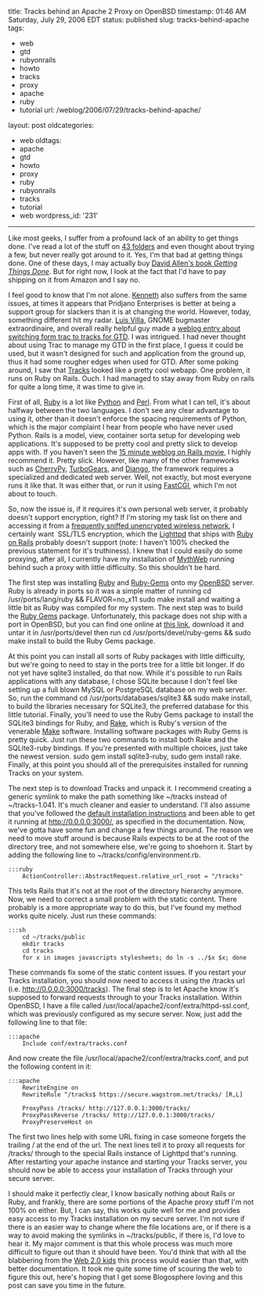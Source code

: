 title: Tracks behind an Apache 2 Proxy on OpenBSD
timestamp: 01:46 AM Saturday, July 29, 2006 EDT
status: published
slug: tracks-behind-apache
tags:
- web
- gtd
- rubyonrails
- howto
- tracks
- proxy
- apache
- ruby
- tutorial
url: /weblog/2006/07/29/tracks-behind-apache/

layout: post
oldcategories:
- web
oldtags:
- apache
- gtd
- howto
- proxy
- ruby
- rubyonrails
- tracks
- tutorial
- web
wordpress_id: '231'

---

Like most geeks, I suffer from a profound lack of an ability to get things done.  I've read a lot of the stuff on [43 folders](http://www.43folders.com/) and even thought about trying a few, but never really got around to it.  Yes, I'm that bad at getting things done.  One of these days, I may actually buy [David Allen's book _Getting Things Done_](http://www.amazon.com/gp/product/0142000280/).  But for right now, I look at the fact that I'd have to pay shipping on it from Amazon and I say no.

I feel good to know that I'm not alone. [Kenneth](http://kenneths.org/flog/) also suffers from the same issues, at times it appears that Pridjano Enterprises is better at being a support group for slackers than it is at changing the world.  However, today, something different hit my radar.  [Luis Villa](http://tieguy.org/blog/), GNOME bugmaster extraordinaire, and overall really helpful guy made a [weblog entry about switching form trac to tracks for GTD](http://tieguy.org/blog/2006/07/27/from-trac-to-tracks-for-gtd/).  I was intrigued.  I had never thought about using Trac to manage my GTD in the first place, I guess it could be used, but it wasn't designed for such and application from the ground up, thus it had some rougher edges when used for GTD.  After some poking around, I saw that [Tracks](http://www.rousette.org.uk/projects/) looked like a pretty cool webapp.  One problem, it runs on Ruby on Rails. Ouch.  I had managed to stay away from Ruby on rails for quite a long time, it was time to give in.

First of all, [Ruby](http://www.ruby-lang.org/) is a lot like [Python](http://www.python.org/) and [Perl](http://www.perl.org/).  From what I can tell, it's about halfway between the two languages.  I don't see any clear advantage to using it, other than it doesn't enforce the spacing requirements of Python, which is the major complaint I hear from people who have never used Python. Rails is a model, view, container sorta setup for developing web applications. It's supposed to be pretty cool and pretty slick to develop apps with.  If you haven't seen the [15 minute weblog on Rails movie](http://www.rubyonrails.org/screencasts), I highly recommend it.  Pretty slick.  However, like many of the other frameworks such as [CherryPy](http://www.cherrypy.org/), [TurboGears](http://www.turbogears.org/), and [Django](http://www.djangoproject.com/), the framework requires a specialized and dedicated web server.  Well, not exactly, but most everyone runs it like that.  It was either that, or run it using [FastCGI](http://www.fastcgi.com/), which I'm not about to touch.

So, now the issue is, if it requires it's own personal web server, it probably doesn't support encryption, right?  If I'm storing my task list on there and accessing it from a [frequently sniffed unencrypted wireless network](http://www.cmu.edu/computing/wireless/), I certainly want  SSL/TLS encryption, which the [Lighttpd](http://www.lighttpd.net/) that ships with [Ruby on Rails](http://www.rubyonrails.com/) probably doesn't support (note: I haven't 100% checked the previous statement for it's truthiness). I knew that I could easily do some proxying, after all, I currently have my installation of [MythWeb](http://www.mythtv.org/wiki/index.php/MythWeb) running behind such a proxy with little difficulty.  So this shouldn't be hard.

The first step was installing [Ruby](http://www.ruby-lang.org/) and [Ruby-Gems](http://rubyforge.org/projects/rubygems/) onto my [OpenBSD](http://www.openbsd.org/) server.  Ruby is already in ports so it was a simple matter of running cd /usr/ports/lang/ruby && FLAVOR=no_x11 sudo make install and waiting a little bit as Ruby was compiled for my system.  The next step was to build the [Ruby Gems](http://www.rubygems.org/) package. Unfortunately, this package does not ship with a port in OpenBSD, but you can find one online at [this link](http://archives.neohapsis.com/archives/openbsd/2006-01/0710.html), download it and untar it in /usr/ports/devel then run cd /usr/ports/devel/ruby-gems && sudo make install to build the Ruby Gems package.

At this point you can install all sorts of Ruby packages with little difficulty, but we're going to need to stay in the ports tree for a little bit longer.  If do not yet have sqlite3 installed, do that now.  While it's possible to run Rails applications with any database, I chose SQLite because I don't feel like setting up a full blown MySQL or PostgreSQL database on my web server.  So, run the command cd /usr/ports/databases/sqlite3 && sudo make install, to build the libraries necessary for SQLite3, the preferred database for this little tutorial.  Finally, you'll need to use the Ruby Gems package to install the SQLite3 bindings for Ruby, and [Rake](http://rake.rubyforge.org/), which is Ruby's version of the venerable [Make](http://www.gnu.org/software/make/) software.  Installing software packages with Ruby Gems is pretty quick.  Just run these two commands to install both Rake and the SQLite3-ruby bindings.  If you're presented with multiple choices, just take the newest version. sudo gem install sqlite3-ruby, sudo gem install rake.  Finally, at this point you should all of the prerequisites installed for running Tracks on your system.

The next step is to download Tracks and unpack it.  I recommend creating a generic symlink to make the path something like ~/tracks instead of ~/tracks-1.041. It's much cleaner and easier to understand.  I'll also assume that you've followed the [default installation instructions](http://www.rousette.org.uk/projects/manual/index) and been able to get it running at http://0.0.0.0:3000/, as specified in the documentation.  Now, we've gotta have some fun and change a few things around.  The reason we need to move stuff around is because Rails expects to be at the root of the directory tree, and not somewhere else, we're going to shoehorn it.  Start by adding the following line to ~/tracks/config/environment.rb.

    :::ruby
        ActionController::AbstractRequest.relative_url_root = "/tracks"


This tells Rails that it's not at the root of the directory hierarchy anymore. Now, we need to correct a small problem with the static content.  There probably is a more appropriate way to do this, but I've found my method works quite nicely.  Just run these commands:

    :::sh
        cd ~/tracks/public
        mkdir tracks
        cd tracks
        for x in images javascripts stylesheets; do ln -s ../$x $x; done


These commands fix some of the static content issues.  If you restart your Tracks installation, you should now need to access it using the /tracks url (i.e. http://0.0.0.0:3000/tracks).  The final step is to let Apache know it's supposed to forward requests through to your Tracks installation.  Within OpenBSD, I have a file called /usr/local/apache2/conf/extra/httpd-ssl.conf, which was previously configured as my secure server.  Now, just add the following line to that file:

    :::apache
        Include conf/extra/tracks.conf


And now create the file /usr/local/apache2/conf/extra/tracks.conf, and put the following content in it:

    :::apache
        RewriteEngine on
        RewriteRule ^/tracks$ https://secure.wagstrom.net/tracks/ [R,L]
        
        ProxyPass /tracks/ http://127.0.0.1:3000/tracks/
        ProxyPassReverse /tracks/ http://127.0.0.1:3000/tracks/
        ProxyPreserveHost on


The first two lines help with some URL fixing in case someone forgets the trailing / at the end of the url.  The next lines tell it to proxy all requests for /tracks/ through to the special Rails instance of Lighttpd that's running.  After restarting your apache instance and starting your Tracks server, you should now be able to access your installation of Tracks through your secure server.

I should make it perfectly clear, I know basically nothing about Rails or Ruby, and frankly, there are some portions of the Apache proxy stuff I'm not 100% on either.  But, I can say, this works quite well for me and provides easy access to my Tracks installation on my secure server.  I'm not sure if there is an easier way to change where the file locations are, or if there is a way to avoid making the symlinks in ~/tracks/public, if there is, I'd love to hear it.  My major comment is that this whole process was much more difficult to figure out than it should have been.  You'd think that with all the blabbering from the [Web 2.0 kids](http://store.muledesign.com/shirts/koolaid.php) this process would easier than that, with better documentation.  It took me quite some time of scouring the web to figure this out, here's hoping that I get some Blogosphere loving and this post can save you time in the future.
